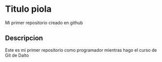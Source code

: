 # Titulo piola
Mi primer repositorio creado en github

## Descripcion
Este es mi primer repositorio como programador mientras hago el curso de Git de Dalto
